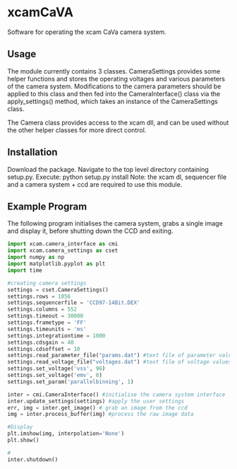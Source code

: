 # xcamCaVA
Software for operating the xcam CaVa camera system.
## Usage
The module currently contains 3 classes. CameraSettings provides some helper functions and stores the operating voltages and various parameters of the camera system. Modifications to the camera parameters should be applied to this class and then fed into the CameraInterface() class via the apply_settings() method, which takes an instance of the CameraSettings class.

The Camera class provides access to the xcam dll, and can be used without the other helper classes for more direct control.

## Installation
Download the package. Navigate to the top level directory containing setup.py. 
Execute: python setup.py install
Note: the xcam dl, sequencer file and a camera system + ccd are required to use this module.
## Example Program
The following program initialises the camera system, grabs a single image and display it, before shutting down the CCD and exiting.
```python
import xcam.camera_interface as cmi
import xcam.camera_settings as cset
import numpy as np
import matplotlib.pyplot as plt
import time

#creating camera settings
settings = cset.CameraSettings()
settings.rows = 1056
settings.sequencerfile = 'CCD97-14Bit.DEX'
settings.columns = 552
settings.timeout = 30000
settings.frametype = 'FF'
settings.timeunits = 'ms'
settings.integrationtime = 1000
settings.cdsgain = 40
settings.cdsoffset = 10
settings.read_parameter_file("params.dat") #text file of parameter values
settings.read_voltage_file("voltages.dat") #text file of voltage values
settings.set_voltage('vss', 96)
settings.set_voltage('emv', 0)
settings.set_param('parallelbinning', 1)

inter = cmi.CameraInterface() #initialise the camera system interface
inter.update_settings(settings) #apply the user settings
err, img = inter.get_image() # grab an image from the ccd
img = inter.process_buffer(img) #process the raw image data

#Display
plt.imshow(img, interpolation='None') 
plt.show()

#
inter.shutdown()
```
